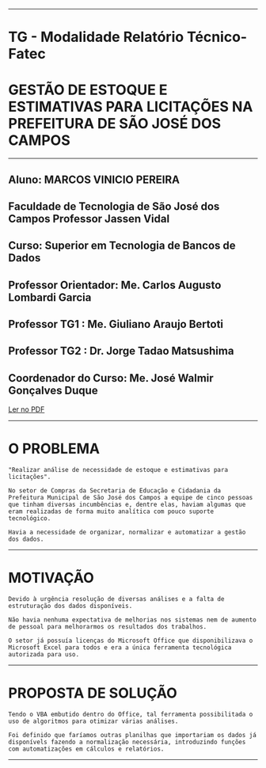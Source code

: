 * * *
# TG - Modalidade Relatório Técnico-Fatec
# GESTÃO DE ESTOQUE E ESTIMATIVAS PARA LICITAÇÕES NA PREFEITURA DE SÃO JOSÉ DOS CAMPOS
* * *
## Aluno: **MARCOS VINICIO PEREIRA** 
## Faculdade de Tecnologia de São José dos Campos Professor Jassen Vidal
## Curso: **Superior em Tecnologia de Bancos de Dados**
## Professor Orientador: Me. Carlos Augusto Lombardi Garcia
## Professor TG1       : Me. Giuliano Araujo Bertoti 
## Professor TG2       : Dr. Jorge Tadao Matsushima 
## Coordenador do Curso: Me. José Walmir Gonçalves Duque

[Ler no PDF](# "https://github.com/MarcosVP-Fatec/RT-Fatec-Estoque/raw/master/TG%20-%20Marcos%20Vinicio%20Pereira%20-%20Modalidade%203%20-%20Relat%C3%B3rio%20T%C3%A9cnico.pdf")

* * *
# O PROBLEMA

	"Realizar análise de necessidade de estoque e estimativas para licitações".

	No setor de Compras da Secretaria de Educação e Cidadania da Prefeitura Municipal de São José dos Campos a equipe de cinco pessoas que tinham diversas incumbências e, dentre elas, haviam algumas que eram realizadas de forma muito analítica com pouco suporte tecnológico.

	Havia a necessidade de organizar, normalizar e automatizar a gestão dos dados.

*   *   *

# MOTIVAÇÃO

	Devido à urgência resolução de diversas análises e a falta de estruturação dos dados disponíveis.

	Não havia nenhuma expectativa de melhorias nos sistemas nem de aumento de pessoal para melhorarmos os resultados dos trabalhos.

	O setor já possuía licenças do Microsoft Office que disponibilizava o Microsoft Excel para todos e era a única ferramenta tecnológica autorizada para uso.
	
*   *   *

# PROPOSTA DE SOLUÇÃO

	Tendo o VBA embutido dentro do Office, tal ferramenta possibilitada o uso de algoritmos para otimizar várias análises.

	Foi definido que faríamos outras planilhas que importariam os dados já disponívels fazendo a normalização necessária, introduzindo funções com automatizações em cálculos e relatórios.

*   *   *


